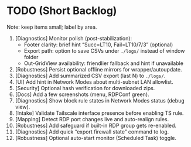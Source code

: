 # TODO (Short Backlog)

Note: keep items small; label by area.

1) [Diagnostics] Monitor polish (post-stabilization):
   - Footer clarity: brief hint “Succ=LT10, Fail=LT10/7/3” (optional)
   - Export path: option to save CSVs under `./logs/` instead of window folder
   - Out-GridView availability: friendlier fallback and hint if unavailable
2) [Robustness] Persist optional offline mirrors for wrapper/autoupdate.
3) [Diagnostics] Add summarized CSV export (last N) to `./logs/`.
4) [UI] Add hint in Network Modes about multi-subnet LAN allowlist.
5) [Security] Optional hash verification for downloaded zips.
6) [Docs] Add a few screenshots (menu, RDPConf green).
7) [Diagnostics] Show block rule states in Network Modes status (debug view).
8) [Intake] Validate Tailscale interface presence before enabling TS rule.
9) [Mapping] Detect RDP port changes live and auto-realign rules.
10) [Robustness] Add safeguard if built-in RDP group gets re-enabled.
11) [Diagnostics] Add quick “export firewall state” command to log.
12) [Robustness] Optional auto-start monitor (Scheduled Task) toggle.
